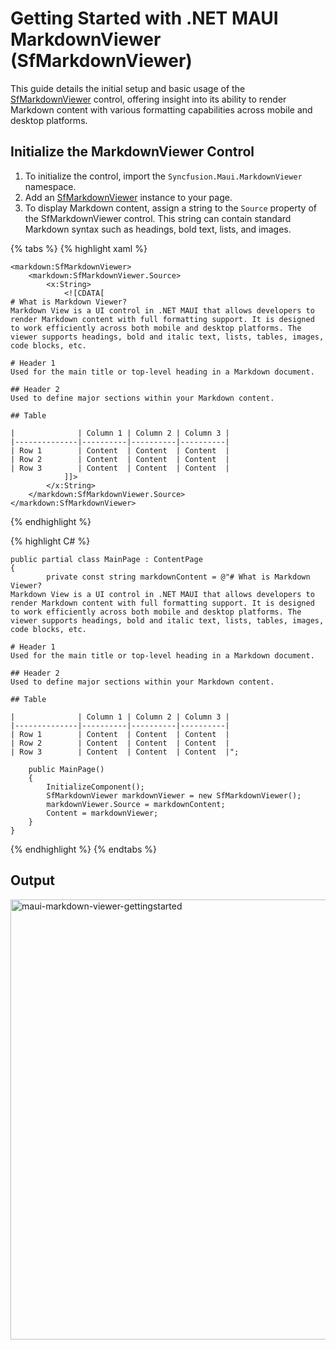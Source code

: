 # Getting Started with .NET MAUI MarkdownViewer (SfMarkdownViewer)

This guide details the initial setup and basic usage of the [SfMarkdownViewer]() control, offering insight into its ability to render Markdown content with various formatting capabilities across mobile and desktop platforms.

## Initialize the MarkdownViewer Control

1. To initialize the control, import the `Syncfusion.Maui.MarkdownViewer` namespace.
2. Add an [SfMarkdownViewer]() instance to your page.
3. To display Markdown content, assign a string to the `Source` property of the SfMarkdownViewer control. This string can contain standard Markdown syntax such as headings, bold text, lists, and images.

{% tabs %} 
{% highlight xaml %}

    <markdown:SfMarkdownViewer>
        <markdown:SfMarkdownViewer.Source>
            <x:String>
                <![CDATA[
    # What is Markdown Viewer?  
    Markdown View is a UI control in .NET MAUI that allows developers to render Markdown content with full formatting support. It is designed to work efficiently across both mobile and desktop platforms. The viewer supports headings, bold and italic text, lists, tables, images, code blocks, etc.

    # Header 1  
    Used for the main title or top-level heading in a Markdown document. 

    ## Header 2  
    Used to define major sections within your Markdown content.

    ## Table 

    |              | Column 1 | Column 2 | Column 3 |
    |--------------|----------|----------|----------|
    | Row 1        | Content  | Content  | Content  |
    | Row 2        | Content  | Content  | Content  |
    | Row 3        | Content  | Content  | Content  |
                ]]>
            </x:String>
        </markdown:SfMarkdownViewer.Source>
    </markdown:SfMarkdownViewer>

{% endhighlight %}

{% highlight C# %}

    public partial class MainPage : ContentPage
    {
            private const string markdownContent = @"# What is Markdown Viewer?  
    Markdown View is a UI control in .NET MAUI that allows developers to render Markdown content with full formatting support. It is designed to work efficiently across both mobile and desktop platforms. The viewer supports headings, bold and italic text, lists, tables, images, code blocks, etc.

    # Header 1  
    Used for the main title or top-level heading in a Markdown document. 

    ## Header 2  
    Used to define major sections within your Markdown content.

    ## Table 

    |              | Column 1 | Column 2 | Column 3 |
    |--------------|----------|----------|----------|
    | Row 1        | Content  | Content  | Content  |
    | Row 2        | Content  | Content  | Content  |
    | Row 3        | Content  | Content  | Content  |";

        public MainPage()
        {
            InitializeComponent();  
            SfMarkdownViewer markdownViewer = new SfMarkdownViewer();
            markdownViewer.Source = markdownContent;
            Content = markdownViewer;       
        }
    }  

{% endhighlight %}
{% endtabs %}

## Output
<img width="1384" height="704" alt="maui-markdown-viewer-gettingstarted" src="https://github.com/user-attachments/assets/f455f302-0068-42fa-98de-851b92fbdb12" />
